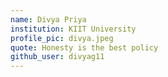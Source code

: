 ```yaml
---
name: Divya Priya
institution: KIIT University
profile_pic: divya.jpeg
quote: Honesty is the best policy
github_user: divyag11
---
```

